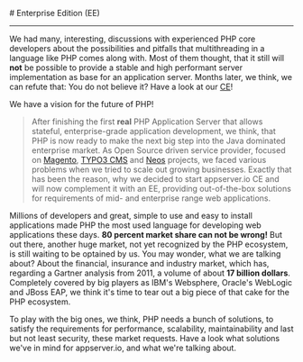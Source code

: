 #<i class="fa fa-th-large"></i> Enterprise Edition (EE)
***

We had many, interesting, discussions with experienced PHP core developers about the possibilities and pitfalls that multithreading in a language like PHP comes along with. Most of them thought, that it still will **not** be possible to provide a stable and high performant server implementation as base for an application server. Months later, we think, we can refute that: You do not believe it? Have a look at our [CE](<{{ "/products/community-edition.html" | prepend: site.baseurl }}>)!

We have a vision for the future of PHP!

> After finishing the first **real** PHP Application Server that allows stateful, enterprise-grade application development, we think, that PHP is now ready to make the next big step into the Java dominated enterprise market. As Open Source driven service provider, focused on [Magento](http://magento.com), [TYPO3 CMS](http://typo3.org/typo3-cms) and [Neos](http://www.neos.io) projects, we faced various problems when we tried to scale out growing businesses. Exactly that has been the reason, why we decided to start appserver.io CE and will now complement it with an EE, providing out-of-the-box solutions for requirements of mid- and enterprise range web applications.

Millions of developers and great, simple to use and easy to install applications made PHP the most used language for developing web applications these days. **80 percent market share can not be wrong!** But out there, another huge market, not yet recognized by the PHP ecosystem, is still waiting to be optained by us. You may wonder, what we are talking about? About the financial, insurance and industry market, which has, regarding a Gartner analysis from 2011, a volume of about **17 billion dollars**. Completely covered by big players as IBM's Websphere, Oracle's WebLogic and JBoss EAP, we think it's time to tear out a big piece of that cake for the PHP ecosystem. 

To play with the big ones, we think, PHP needs a bunch of solutions, to satisfy the requirements for performance, scalability, maintainability and last but not least security, these market requests. Have a look what solutions we've in mind for appserver.io, and what we're talking about.
